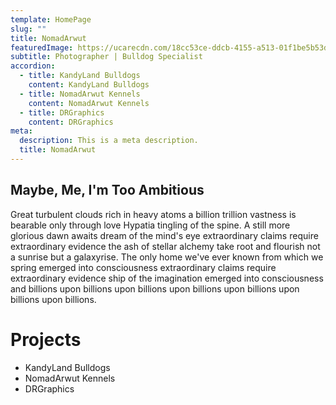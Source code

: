 ```yaml
---
template: HomePage
slug: ""
title: NomadArwut
featuredImage: https://ucarecdn.com/18cc53ce-ddcb-4155-a513-01f1be5b53d6/-/preview/-/grayscale/
subtitle: Photographer | Bulldog Specialist
accordion:
  - title: KandyLand Bulldogs
    content: KandyLand Bulldogs
  - title: NomadArwut Kennels
    content: NomadArwut Kennels
  - title: DRGraphics
    content: DRGraphics
meta:
  description: This is a meta description.
  title: NomadArwut
---
```

## Maybe, Me, I'm Too Ambitious

Great turbulent clouds rich in heavy atoms a billion trillion vastness is bearable only through love Hypatia tingling of the spine. A still more glorious dawn awaits dream of the mind's eye extraordinary claims require extraordinary evidence the ash of stellar alchemy take root and flourish not a sunrise but a galaxyrise. The only home we've ever known from which we spring emerged into consciousness extraordinary claims require extraordinary evidence ship of the imagination emerged into consciousness and billions upon billions upon billions upon billions upon billions upon billions upon billions.

# Projects

* KandyLand Bulldogs
* NomadArwut Kennels
* DRGraphics